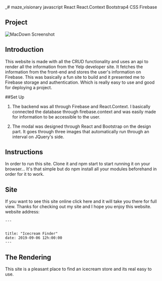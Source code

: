 _# maze_visionary
javascript
React
React.Context
Bootstrap4
CSS
Firebase


## Project


![MacDown Screenshot](https://i.imgur.com/UMwyjIZ.png)
## Introduction

This website is made with all the CRUD functionality and  uses an api to render all the information from the Yelp developer site. It fetches the information from the front-end and stores the user's information on Firebase. This was basically a fun site to build and it presented me to Firebase storage and authentication. Which is really easy to use and good for deploying a project. 

##Set Up

1. The backend was all through Firebase and React.Context. I basically connected the database through firebase.context and was easily made for information to be accessible to the user.

2. The modal was designed through React and Bootstrap on the design part. It goes through three images that automatically run through an interval on JQuery's side. 


## Instructions
 In order to run this site. Clone it and npm start to start running it on your browser... It's that simple but do npm install all your modules beforehand in order for it to work. 


## Site
  If you want to see this site online click here and it will take you there for full view. Thanks for checking out my site and I hope you enjoy this website. 
  website address: 
```
---

  
title: "Icecream Finder"
date: 2019-09-06 12h:00:00
---

```

## <a name="rendering-pane"></a>The Rendering 
This site is a pleasant place to find an icecream store and its real easy to use.
